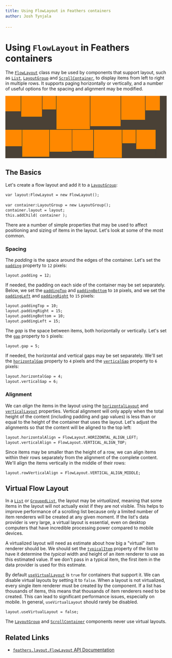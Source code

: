 ```yaml
---
title: Using FlowLayout in Feathers containers  
author: Josh Tynjala

---
```

# Using `FlowLayout` in Feathers containers

The [`FlowLayout`](../api-reference/feathers/layout/FlowLayout.html) class may be used by components that support layout, such as [`List`](list.html), [`LayoutGroup`](layout-group.html) and [`ScrollContainer`](scroll-container.html), to display items from left to right in multiple rows. It supports paging horizontally or vertically, and a number of useful options for the spacing and alignment may be modified.

<picture><img src="images/flow-layout.png" srcset="images/flow-layout@2x.png 2x" alt="Screenshot of Feathers FlowLayout" /></picture>

## The Basics

Let's create a flow layout and add it to a [`LayoutGroup`](layout-group.html):

``` code
var layout:FlowLayout = new FlowLayout();
 
var container:LayoutGroup = new LayoutGroup();
container.layout = layout;
this.addChild( container );
```

There are a number of simple properties that may be used to affect positioning and sizing of items in the layout. Let's look at some of the most common.

### Spacing

The *padding* is the space around the edges of the container. Let's set the [`padding`](../api-reference/feathers/layout/FlowLayout.html#padding) property to `12` pixels:

``` code
layout.padding = 12;
```

If needed, the padding on each side of the container may be set separately. Below, we set the [`paddingTop`](../api-reference/feathers/layout/FlowLayout.html#paddingTop) and [`paddingBottom`](../api-reference/feathers/layout/FlowLayout.html#paddingBottom) to `10` pixels, and we set the [`paddingLeft`](../api-reference/feathers/layout/FlowLayout.html#paddingLeft) and [`paddingRight`](../api-reference/feathers/layout/FlowLayout.html#paddingRight) to `15` pixels:

``` code
layout.paddingTop = 10;
layout.paddingRight = 15;
layout.paddingBottom = 10;
layout.paddingLeft = 15;
```

The *gap* is the space between items, both horizontally or vertically. Let's set the [`gap`](../api-reference/feathers/layout/FlowLayout.html#gap) property to `5` pixels:

``` code
layout.gap = 5;
```

If needed, the horizontal and vertical gaps may be set separately. We'll set the [`horizontalGap`](../api-reference/feathers/layout/FlowLayout.html#horizontalGap) property to `4` pixels and the [`verticalGap`](../api-reference/feathers/layout/FlowLayout.html#verticalGap) property to `6` pixels:

``` code
layout.horizontalGap = 4;
layout.verticalGap = 6;
```

### Alignment

We can *align* the items in the layout using the [`horizontalLayout`](../api-reference/feathers/layout/FlowLayout.html#horizontalAlign) and [`verticalLayout`](../api-reference/feathers/layout/FlowLayout.html#verticalAlign) properties. Vertical alignment will only apply when the total height of the content (including padding and gap values) is less than or equal to the height of the container that uses the layout. Let's adjust the alignments so that the content will be aligned to the top left:

``` code
layout.horizontalAlign = FlowLayout.HORIZONTAL_ALIGN_LEFT;
layout.verticalAlign = FlowLayout.VERTICAL_ALIGN_TOP;
```

Since items may be smaller than the height of a row, we can align items within their rows separately from the alignment of the complete content. We'll align the items vertically in the middle of their rows:

``` code
layout.rowVerticalAlign = FlowLayout.VERTICAL_ALIGN_MIDDLE;
```

## Virtual Flow Layout

In a [`List`](list.html) or [`GroupedList`](grouped-list.html), the layout may be *virtualized*, meaning that some items in the layout will not actually exist if they are not visible. This helps to improve performance of a scrolling list because only a limited number of item renderers will be created at any given moment. If the list's data provider is very large, a virtual layout is essential, even on desktop computers that have incredible processing power compared to mobile devices.

A virtualized layout will need as estimate about how big a "virtual" item renderer should be. We should set the [`typicalItem`](../api-reference/feathers/controls/List.html#typicalItem) property of the list to have it determine the *typical* width and height of an item renderer to use as this estimated value. If we don't pass in a typical item, the first item in the data provider is used for this estimate.

By default [`useVirtualLayout`](../api-reference/feathers/layout/FlowLayout.html#useVirtualLayout) is `true` for containers that support it. We can disable virtual layouts by setting it to `false`. When a layout is not virtualized, every single item renderer must be created by the component. If a list has thousands of items, this means that thousands of item renderers need to be created. This can lead to significant performance issues, especially on mobile. In general, `useVirtualLayout` should rarely be disabled.

``` code
layout.useVirtualLayout = false;
```

The [`LayoutGroup`](layout-group.html) and [`ScrollContainer`](scroll-container.html) components never use virtual layouts.

## Related Links

-   [`feathers.layout.FlowLayout` API Documentation](../api-reference/feathers/layout/FlowLayout.html)